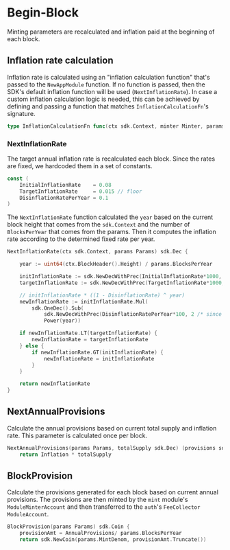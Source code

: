 <!--
order: 3
-->

# Begin-Block

Minting parameters are recalculated and inflation
paid at the beginning of each block.

## Inflation rate calculation

Inflation rate is calculated using an "inflation calculation function" that's
passed to the `NewAppModule` function. If no function is passed, then the SDK's
default inflation function will be used (`NextInflationRate`). In case a custom
inflation calculation logic is needed, this can be achieved by defining and
passing a function that matches `InflationCalculationFn`'s signature.

```go
type InflationCalculationFn func(ctx sdk.Context, minter Minter, params Params, bondedRatio sdk.Dec) sdk.Dec
```

### NextInflationRate

The target annual inflation rate is recalculated each block.
Since the rates are fixed, we hardcoded them in a set of constants.

```go
const (
	InitialInflationRate    = 0.08
	TargetInflationRate     = 0.015 // floor
	DisinflationRatePerYear = 0.1
)
```

The `NextInflationRate` function calculated the `year` based on the current block height that comes from the `sdk.Context` and the number of `BlocksPerYear` that comes from the params.
Then it computes the inflation rate according to the determined fixed rate per year.

```go
NextInflationRate(ctx sdk.Context, params Params) sdk.Dec {

	year := uint64(ctx.BlockHeader().Height) / params.BlocksPerYear

	initInflationRate := sdk.NewDecWithPrec(InitialInflationRate*1000, 3 /* since we used 1000 */)
	targetInflationRate := sdk.NewDecWithPrec(TargetInflationRate*1000, 3 /* since we used 1000 */)

	// initInflationRate * ((1 - DisinflationRate) ^ year)
	newInflationRate := initInflationRate.Mul(
		sdk.OneDec().Sub(
			sdk.NewDecWithPrec(DisinflationRatePerYear*100, 2 /* since we used 100 */)).
			Power(year))

	if newInflationRate.LT(targetInflationRate) {
		newInflationRate = targetInflationRate
	} else {
		if newInflationRate.GT(initInflationRate) {
			newInflationRate = initInflationRate
		}
	}

	return newInflationRate
}
```

## NextAnnualProvisions

Calculate the annual provisions based on current total supply and inflation
rate. This parameter is calculated once per block.

```go
NextAnnualProvisions(params Params, totalSupply sdk.Dec) (provisions sdk.Dec) {
	return Inflation * totalSupply
```

## BlockProvision

Calculate the provisions generated for each block based on current annual provisions. The provisions are then minted by the `mint` module's `ModuleMinterAccount` and then transferred to the `auth`'s `FeeCollector` `ModuleAccount`.

```go
BlockProvision(params Params) sdk.Coin {
	provisionAmt = AnnualProvisions/ params.BlocksPerYear
	return sdk.NewCoin(params.MintDenom, provisionAmt.Truncate())
```
